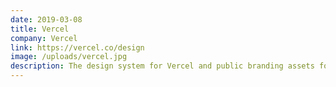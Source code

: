 ```yaml
---
date: 2019-03-08
title: Vercel
company: Vercel
link: https://vercel.co/design
image: /uploads/vercel.jpg
description: The design system for Vercel and public branding assets for Vercel's products.
---
```

